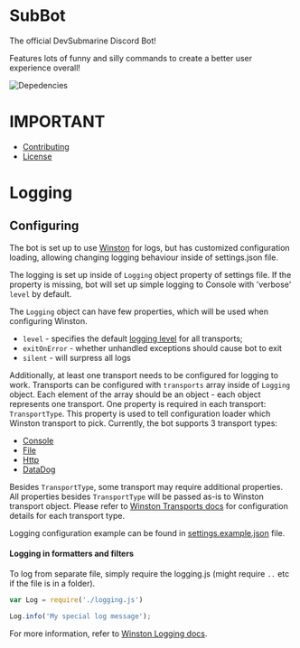 # SubBot

The official DevSubmarine Discord Bot!

Features lots of funny and silly commands to create a better user experience overall!

![Depedencies](https://img.shields.io/david/dev/DevSubmarine/SubBot?style=for-the-badge)

# IMPORTANT
- [Contributing]
- [License]

[Contributing]: https://github.com/DevSubmarine/SubBot/blob/master/commands/CONTRIBUTING.md
[License]: https://github.com/DevSubmarine/SubBot/blob/master/LICENSE

# Logging

## Configuring

The bot is set up to use [Winston](https://github.com/winstonjs/winston) for logs, but has customized configuration loading, allowing changing logging behaviour inside of settings.json file.

The logging is set up inside of `Logging` object property of settings file. If the property is missing, bot will set up simple logging to Console with 'verbose' `level` by default.

The `Logging` object can have few properties, which will be used when configuring Winston.
- `level` - specifies the default [logging level](https://github.com/winstonjs/winston#logging) for all transports;
- `exitOnError` - whether unhandled exceptions should cause bot to exit
- `silent` - will surpress all logs

Additionally, at least one transport needs to be configured for logging to work. Transports can be configured with `transports` array inside of `Logging` object. Each element of the array should be an object - each object represents one transport.
One property is required in each transport: `TransportType`. This property is used to tell configuration loader which Winston transport to pick. Currently, the bot supports 3 transport types:
- [Console](https://github.com/winstonjs/winston/blob/master/docs/transports.md#console-transport)
- [File](https://github.com/winstonjs/winston/blob/master/docs/transports.md#file-transport)
- [Http](https://github.com/winstonjs/winston/blob/master/docs/transports.md#http-transport)
- [DataDog](https://github.com/winstonjs/winston/blob/master/docs/transports.md#datadog-transport)

Besides `TransportType`, some transport may require additional properties. All properties besides `TransportType` will be passed as-is to Winston transport object.
Please refer to [Winston Transports docs](https://github.com/winstonjs/winston/blob/master/docs/transports.md) for configuration details for each transport type.

Logging configuration example can be found in [settings.example.json](/settings.example.json) file.

#### Logging in formatters and filters

To log from separate file, simply require the logging.js (might require `..` etc if the file is in a folder).

```js
var Log = require('./logging.js')

Log.info('My special log message');
```

For more information, refer to [Winston Logging docs](https://github.com/winstonjs/winston#logging).
